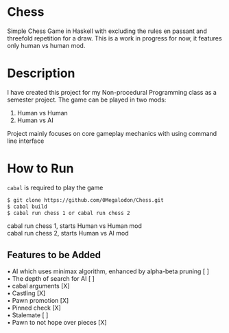 # Chess
Simple Chess Game in Haskell with excluding the rules en passant and threefold repetition for a draw.
This is a work in progress for now, it features only human vs human mod.

# Description
I have created this project for my Non-procedural Programming class as a semester project. The game can be played in two mods:
1. Human vs Human
2. Human vs AI

Project mainly focuses on core gameplay mechanics with using command line interface

# How to Run
`cabal` is required to play the game

```sh
$ git clone https://github.com/0Megalodon/Chess.git
$ cabal build
$ cabal run chess 1 or cabal run chess 2
```
cabal run chess 1, starts Human vs Human mod <br />
cabal run chess 2, starts Human vs AI mod

## Features to be Added
• AI which uses minimax algorithm, enhanced by alpha-beta pruning [ ] <br />
• The depth of search for AI [ ] <br />
• cabal arguments [X] <br />
• Castling [X] <br />
• Pawn promotion [X] <br />
• Pinned check [X] <br />
• Stalemate [ ] <br />
• Pawn to not hope over pieces [X]
